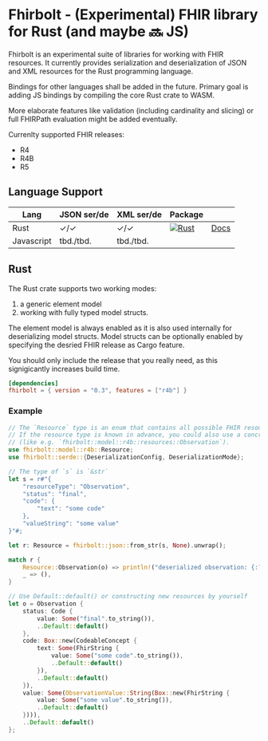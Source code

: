 # Fhirbolt - (Experimental) FHIR library for Rust (and maybe 🔜 JS)

Fhirbolt is an experimental suite of libraries for working with FHIR resources.
It currently provides serialization and deserialization of JSON and XML resources for the Rust programming language.

Bindings for other languages shall be added in the future.
Primary goal is adding JS bindings by compiling the core Rust crate to WASM.

More elaborate features like validation (including cardinality and slicing) or full FHIRPath evaluation might be added eventually.

Currenlty supported FHIR releases:
  * R4
  * R4B
  * R5

## Language Support

Lang       | JSON  ser/de | XML ser/de | Package              |                 |
---------- | ------------ | ---------- | -------------------- | --------------- |
Rust       | ✓/✓          | ✓/✓        | [![Rust]][crates.io] | [Docs][docs.rs] |
Javascript | tbd./tbd.    | tbd./tbd.  |                      |                 |

[Rust]: https://img.shields.io/crates/v/fhirbolt.svg
[docs.rs]: https://docs.rs/fhirbolt
[crates.io]: https://crates.io/crates/fhirbolt

## Rust

The Rust crate supports two working modes:
1. a generic element model
2. working with fully typed model structs.

The element model is always enabled as it is also used internally for deserializing model structs.
Model structs can be optionally enabled by specifying the desried FHIR release as Cargo feature.

You should only include the release that you really need, as this signigicantly increases build time.

```toml
[dependencies]
fhirbolt = { version = "0.3", features = ["r4b"] }
```

### Example

```rust
// The `Resource` type is an enum that contains all possible FHIR resources.
// If the resource type is known in advance, you could also use a concrete resource type
// (like e.g. `fhirbolt::model::r4b::resources::Observation`).
use fhirbolt::model::r4b::Resource;
use fhirbolt::serde::{DeserializationConfig, DeserializationMode};

// The type of `s` is `&str`
let s = r#"{
    "resourceType": "Observation",
    "status": "final",
    "code": {
        "text": "some code"
    },
    "valueString": "some value"
}"#;

let r: Resource = fhirbolt::json::from_str(s, None).unwrap();

match r {
    Resource::Observation(o) => println!("deserialized observation: {:?}", r),
    _ => (),
}

// Use Default::default() or constructing new resources by yourself
let o = Observation {
    status: Code {
        value: Some("final".to_string()),
        ..Default::default()
    },
    code: Box::new(CodeableConcept {
        text: Some(FhirString {
            value: Some("some code".to_string()),
            ..Default::default()
        }),
        ..Default::default()
    }),
    value: Some(ObservationValue::String(Box::new(FhirString {
        value: Some("some value".to_string()),
        ..Default::default()
    }))),
    ..Default::default()
};
```